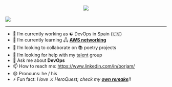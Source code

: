<h1 align="center">
  <a href="https://git.io/typing-svg">
    <img src="https://readme-typing-svg.herokuapp.com/?lines=Hello,+there!+👋;I'm+Borja+😊....;Nice+to+meet+you!&center=true&size=30">
  </a>
</h1>
<a href="https://www.linkedin.com/in/borjam/"><img src="https://img.shields.io/badge/LinkedIn-0077B5?style=for-the-badge&logo=linkedin&logoColor=white"></img></a>
<hr>

 - 🔭 I’m currently working as ☯️ DevOps in Spain (🇪🇸)
 - 🌱 I’m currently learning 🖧 [**AWS networking**](https://aws.amazon.com/vpc/?nc1=h_ls)
 - 👯 I’m looking to collaborate on 📚 poetry projects
 - 🤔 I’m looking for help with my [talent](https://github.com/talent) group
 - 💬 Ask me about **DevOps**
 - 📫 How to reach me: https://www.linkedin.com/in/borjam/
 - 😄 Pronouns: he / his
 - ⚡ Fun fact: *I love ⚔️ HeroQuest; check my [**own remake**](http://heroquest.herokuapp.com/inicio)!!*
